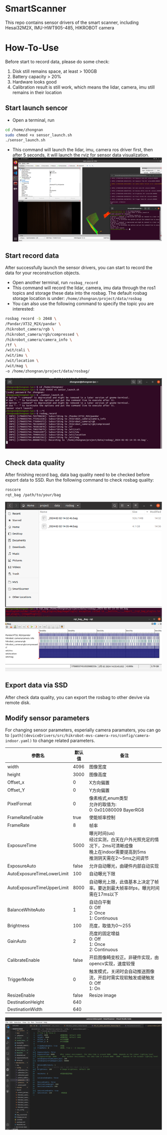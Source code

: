 # SmartScanner
This repo contains sensor drivers of the smart scanner, including Hesai32M2X, IMU-HWT905-485, HIKROBOT camera

# How-To-Use
Before start to record data, please do some check:
1. Disk still remains space, at least > 100GB
2. Battery capacity > 20%
3. Hardware looks good
4. Calibration result is still work, which means the lidar, camera, imu still remains in their location

## Start launch sencor
- Open a terminal, run 
```bash
cd /home/zhongnan
sudo chmod +x sensor_launch.sh
./sensor_launch.sh
```
- This command will launch the lidar, imu, camera ros driver first, then after 5 seconds, it will launch the rviz for sensor data visualization. 
![sensor_launch illustration](asserts/sensor_launch.png)

## Start record data
After successfully launch the sensor drivers, you can start to record the data for your reconstruction objects.
- Open another terminal, run
`rosbag_record`
- This command will record the lidar, camera, imu data through the ros1 topics and storage these data into the rosbag. The default rosbag storage location is under: `/home/zhongnan/project/data/rosbag`
- You can also use the following command to specify the topic you are interested:

```bash
rosbag record -b 2048 \
/Pandar/XT32_M2X/pandar \
/hikrobot_camera/rgb \
/hikrobot_camera/rgb/compressed \
/hikrobot_camera/camera_info \
/tf \
/wit/cali \
/wit/imu \
/wit/location \
/wit/mag \
-o /home/zhongnan/project/data/rosbag/
```

![Alt text](asserts/bagrecord.png)
## Check data quality
After finishing record bag, data bag quality need to be checked before export data to SSD. Run the following command to check rosbag quality:
```bash
roscore
rqt_bag /path/to/your/bag 
```
![Alt text](asserts/rosbag.png)
![Alt text](asserts/rosbag-quality.png)

## Export data via SSD
After check data quality, you can export the rosbag to other devive via remote disk. 

## Modify sensor parameters
For changing sensor parameters, esperially camera paramaters, you can go to `[path](deviceDrivers/src/hikrobot-mvs-camera-ros/config/camera-indoor.yaml)` to change related parameters. 

| 参数名 | 默认值 | 备注 |
|--|--|--|
| width | 4096 | 图像宽度|
| height | 3000 | 图像高度 |
| Offset_x | 0 | X方向偏置 |
| Offset_Y | 0 | Y方向偏置 |
| PixelFormat | 0 | 像素格式,enum类型<br>允许的取值为: <br>0: 0x01080009 BayerRG8|
| FrameRateEnable | true | 使能帧率控制 |
| FrameRate | 8 | 帧率 |
| ExposureTime | 5000 | 曝光时间(us)<br>经过实测，白天在户外光照充足的情况下，2ms可清晰成像<br>晚上在indoor需要提高到5ms<br>推测阴天需在2～5ms之间调节 |
| ExposureAuto | false | 允许自动曝光，由硬件内部自动实现 |
| AutoExposureTimeLowerLimit | 100 | 自动曝光下限 |
| AutoExposureTimeUpperLimit | 8000 | 自动曝光上限，此值基本上决定了帧率。要达到最大帧率8fps，曝光时间需在17ms以下 |
| BalanceWhiteAuto | 1 | 自动白平衡<br>0: Off<br>2: Once<br>1: Continuous |
| Brightness | 100 | 亮度，取值为0～255 |
| GainAuto | 2 | 亮度的固定增益<br>0: Off<br>1: Once<br>2: Continuous |
| CalibrateEnable | false | 开启图像畸变校正。非硬件实现，由opencv实现，速度较慢 |
| TriggerMode | 0 | 触发模式，关闭时会自动推送图像流，开启时需实现软触发或硬触发<br>0: Off<br>1: On |
| ResizeEnable | false | Resize image |
| DestinationHeight | 640 |  |
| DestinationWidth | 640 | |

![Alt text](asserts/camera-params.png)